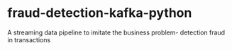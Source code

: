 # fraud-detection-kafka-python
A streaming data pipeline to imitate the business problem- detection fraud in transactions
